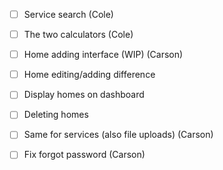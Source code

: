 - [ ] Service search (Cole)
- [ ] The two calculators (Cole)


- [ ] Home adding interface (WIP) (Carson)
- [ ] Home editing/adding difference
- [ ] Display homes on dashboard
- [ ] Deleting homes




- [ ] Same for services (also file uploads) (Carson)
- [ ] Fix forgot password (Carson)
